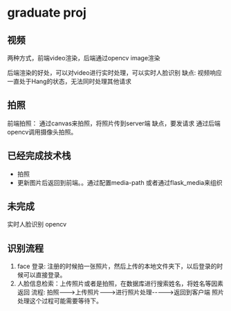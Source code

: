 # graduate proj

## 视频

两种方式，前端video渲染，后端通过opencv image渲染

后端渲染的好处，可以对video进行实时处理，可以实时人脸识别
缺点: 视频响应一直处于Hang的状态，无法同时处理其他请求

## 拍照

前端拍照： 通过canvas来拍照，将照片传到server端
缺点，要发请求
通过后端opencv调用摄像头拍照。

## 已经完成技术栈

- 拍照
- 更新图片后返回到前端。。通过配置media-path 或者通过flask_media来组织

## 未完成

实时人脸识别 opencv

## 识别流程

1. face 登录:  注册的时候拍一张照片，然后上传的本地文件夹下，以后登录的时候可以直接登录。
2. 人脸信息检索：上传照片或者是拍照，在数据库进行搜索姓名，将姓名等因素返回
流程: 拍照--->上传照片--->进行照片处理----->返回到客户端     照片处理这个过程可能需要等待下。